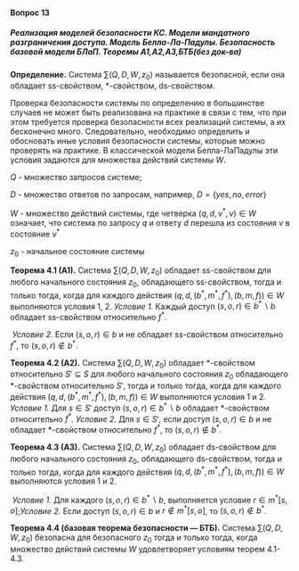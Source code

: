 #### Вопрос 13

##### Реализация моделей безопасности КС. Модели мандатного разграничения доступа. Модель Белла-Ла-Падулы. Безопасность базовой модели БЛаП. Теоремы А1,А2,А3,БТБ(без док-ва)

**Определение.** Система $\sum(Q,D,W,z_0)$ называется безопасной, если она обладает ss-свойством, *-свойством, ds-свойством.

Проверка безопасности системы по определению в большинстве случаев не может быть реализована на практике в связи с тем, что при этом требуется проверка безопасности всех реализаций систе­мы, а их бесконечно много. Следовательно, необходимо определить и обосновать иные условия безопасности системы, которые можно проверять на практике. В классической модели Белла-ЛаПадулы эти условия задаются для множества действий системы $W$.

$Q$ - множество запросов системе;

$D$ - множество ответов по запросам, например, $D = \{yes, no, error\}$

$W$ - множество действий системы, где четверка $(q, d, v^*, v) \in W$ означает, что система по запросу $q$ и ответу $d$ перешла из состояния $v$ в состояние $v^*$

$z_0$ - начальное состояние системы

**Теорема 4.1 (А1).** Система $\sum(Q,D,W,z_0)$ обладает ss-свойст­вом для любого начального состояния $z_0$, обладающего ss-свойством, тогда и только тогда, когда для каждого действия $(q,d, (b^*, m^*, f^*), (b,m,f)) \in W$ выполняются условия 1, 2.
	*Условие 1.*  Каждый доступ $(s,o, r) \in b^* \backslash b$ обладает ss-свойством относительно $f^*$.

​	*Условие 2.*   Если  $(s,o, r)  \in b$  и  не обладает ss-свойством относительно $f^*$, то $(s, о,r)  \notin b^*$.

**Теорема 4.2 (А2).** Система $\sum(Q, D, W, z_0)$ обладает *-свойством 
относительно $S' \subseteq S$ для любого начального состояния $z_0$ обладающего *-свойством относительно $S'$, тогда и только тогда, когда для каждого действия $(q,d, (b^\ast,m^\ast,f^\ast), (b,m, f)) \in W$ выполняются условия 1 и 2.
	*Условие 1.* Для $s \in S'$ доступ $(s, o, r) \in b^\ast\backslash b$ обладает $\ast$-свойством относительно  $f^*$.
	*Условие 2.*   Для $s \in   S'$, если доступ $(s,o,r) \in b$  и  не обладает $\ast$-свойством относительно $f^\ast$, то $(s,o,r)\notin b^\ast$.

**Теорема 4.3 (АЗ).** Система $\sum(Q, D, W, z_0)$ обладает ds-свойст­вом для любого начального состояния $z_0$, обладающего ds-свойством, тогда и только тогда, когда для каждого действия $(q,d, (b^*,m^*,f^*), (b,m,f)) \in W$ выполняются условия 1 и 2.

​	*Условие  1.* Для каждого $(s,o,r)  \in   b^*\backslash b$,   выполняется усло­вие  $r\in  m^*[s,o]$;
​	*Условие 2.* Если доступ $(s,o,r)\in b$ и $r\notin m^*[s,o]$, то $(s,o,r) \notin b^*$.

**Теорема 4.4 (базовая теорема безопасности — БТБ).** Си­стема $\sum(Q,D, W, z_0)$ безопасна для безопасного $z_0$ тогда и только то­гда, когда множество действий системы $W$ удовлетворяет услови­ям теорем 4.1-4.3.